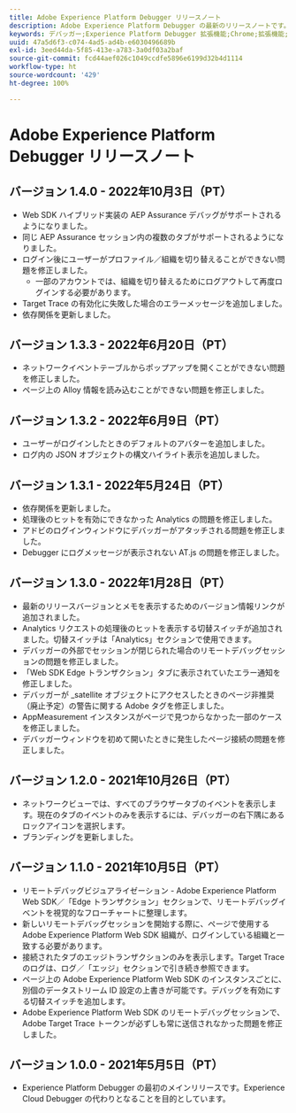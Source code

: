 ```yaml
---
title: Adobe Experience Platform Debugger リリースノート
description: Adobe Experience Platform Debugger の最新のリリースノートです。
keywords: デバッガー;Experience Platform Debugger 拡張機能;Chrome;拡張機能;リリースノート
uuid: 47a5d6f3-c074-4ad5-ad4b-e6030496689b
exl-id: 3eed44da-5f85-413e-a783-3a0df03a2baf
source-git-commit: fcd44aef026c1049ccdfe5896e6199d32b4d1114
workflow-type: ht
source-wordcount: '429'
ht-degree: 100%

---
```


# Adobe Experience Platform Debugger リリースノート

## バージョン 1.4.0 - 2022年10月3日（PT）

* Web SDK ハイブリッド実装の AEP Assurance デバッグがサポートされるようになりました。
* 同じ AEP Assurance セッション内の複数のタブがサポートされるようになりました。
* ログイン後にユーザーがプロファイル／組織を切り替えることができない問題を修正しました。
   * 一部のアカウントでは、組織を切り替えるためにログアウトして再度ログインする必要があります。
* Target Trace の有効化に失敗した場合のエラーメッセージを追加しました。
* 依存関係を更新しました。

## バージョン 1.3.3 - 2022年6月20日（PT）

* ネットワークイベントテーブルからポップアップを開くことができない問題を修正しました。
* ページ上の Alloy 情報を読み込むことができない問題を修正しました。

## バージョン 1.3.2 - 2022年6月9日（PT）

* ユーザーがログインしたときのデフォルトのアバターを追加しました。
* ログ内の JSON オブジェクトの構文ハイライト表示を追加しました。

## バージョン 1.3.1 - 2022年5月24日（PT）

* 依存関係を更新しました。
* 処理後のヒットを有効にできなかった Analytics の問題を修正しました。
* アドビのログインウィンドウにデバッガーがアタッチされる問題を修正しました。
* Debugger にログメッセージが表示されない AT.js の問題を修正しました。

## バージョン 1.3.0 - 2022年1月28日（PT）

* 最新のリリースバージョンとメモを表示するためのバージョン情報リンクが追加されました。
* Analytics リクエストの処理後のヒットを表示する切替スイッチが追加されました。切替スイッチは「Analytics」セクションで使用できます。
* デバッガーの外部でセッションが閉じられた場合のリモートデバッグセッションの問題を修正しました。
* 「Web SDK Edge トランザクション」タブに表示されていたエラー通知を修正しました。
* デバッガーが _satellite オブジェクトにアクセスしたときのページ非推奨（廃止予定）の警告に関する Adobe タグを修正しました。
* AppMeasurement インスタンスがページで見つからなかった一部のケースを修正しました。
* デバッガーウィンドウを初めて開いたときに発生したページ接続の問題を修正しました。

## バージョン 1.2.0 - 2021年10月26日（PT）

* ネットワークビューでは、すべてのブラウザータブのイベントを表示します。現在のタブのイベントのみを表示するには、デバッガーの右下隅にあるロックアイコンを選択します。
* ブランディングを更新しました。

## バージョン 1.1.0 - 2021年10月5日（PT）

* リモートデバッグビジュアライゼーション - Adobe Experience Platform Web SDK／「Edge トランザクション」セクションで、リモートデバッグイベントを視覚的なフローチャートに整理します。
* 新しいリモートデバッグセッションを開始する際に、ページで使用する Adobe Experience Platform Web SDK 組織が、ログインしている組織と一致する必要があります。
* 接続されたタブのエッジトランザクションのみを表示します。Target Trace のログは、ログ／「エッジ」セクションで引き続き参照できます。
* ページ上の Adobe Experience Platform Web SDK のインスタンスごとに、別個のデータストリーム ID 設定の上書きが可能です。デバッグを有効にする切替スイッチを追加します。
* Adobe Experience Platform Web SDK のリモートデバッグセッションで、Adobe Target Trace トークンが必ずしも常に送信されなかった問題を修正しました。

## バージョン 1.0.0 - 2021年5月5日（PT）

* Experience Platform Debugger の最初のメインリリースです。Experience Cloud Debugger の代わりとなることを目的としています。
